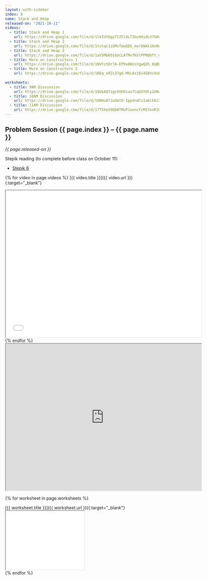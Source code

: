 ```yaml
---
layout: with-sidebar
index: 8
name: Stack and Heap
released-on: "2021-10-11"
videos:
  - title: Stack and Heap 1
    url: https://drive.google.com/file/d/1leIUYQgyTtZFi9LTIbvH4jdLV7SHcf3W
  - title: Stack and Heap 2
    url: https://drive.google.com/file/d/1tstqc1zGMvfewQE6_morbNAk16nNqnXv
  - title: Stack and Heap 3
    url: https://drive.google.com/file/d/1aV5MbKOibUcLAfMvfKVlPPNQ6Tt_n9Z4
  - title: More on Constructors 1
    url: https://drive.google.com/file/d/1NVFctDr7A-EP9x00UsYgwQZh_8qBUPCv
  - title: More on Constructors 2
    url: https://drive.google.com/file/d/1REq_xRZs37g6-MhL8x1Di4G0VvXnBa8y
  
worksheets:
  - title: 9AM Discussion
    url: https://drive.google.com/file/d/1QVkAQ7igcOVKOiux7CqGGYOCy2UNuHb6
  - title: 10AM Discussion
    url: https://drive.google.com/file/d/190Hv87JuXmtD-1ppdndCs1a6lk0iSLqT
  - title: 11AM Discussion
    url: https://drive.google.com/file/d/17T5Xe59Qb0TMvPJuoncYcMI3xnR1UZSi
---
```


## Problem Session {{ page.index }} – {{ page.name }}

_{{ page.released-on }}_

Stepik reading (to complete before class on October 11):
- [Stepik 6](https://stepik.org/lesson/573911/step/1?unit=568501)

{% for video in page.videos %}
[{{ video.title }}]({{ video.url }}){:target="_blank"}

<iframe src="{{ video.url }}/preview" width="640" height="480" allow="autoplay"></iframe>
{% endfor %}

<iframe src="https://drive.google.com/file/d/1RZ1KEs0bTZUxAIg9s4kDDnf7blr1vNBL/preview" width="640" height="480" allow="autoplay"></iframe>

{% for worksheet in page.worksheets %}
<div class="worksheetBox">
[{{ worksheet.title }}]({{ worksheet.url }}){:target="_blank"}

<iframe src="{{ worksheet.url }}/preview" width="256" height="192" allow="autoplay"></iframe>
</div>
{% endfor %}

